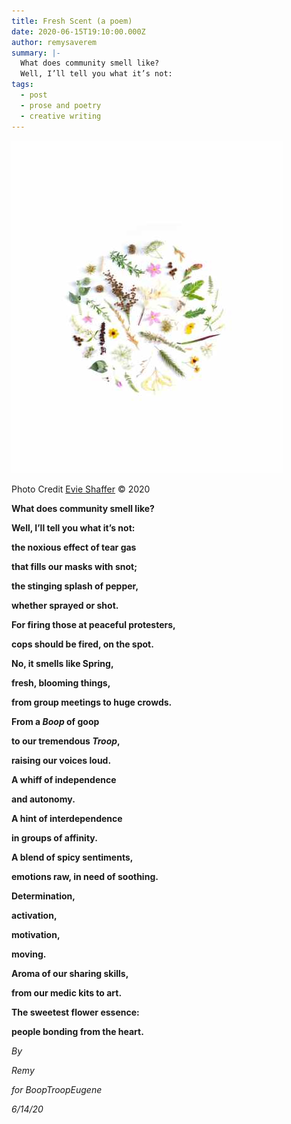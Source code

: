```yaml
---
title: Fresh Scent (a poem)
date: 2020-06-15T19:10:00.000Z
author: remysaverem
summary: |-
  What does community smell like?
  Well, I’ll tell you what it’s not:
tags:
  - post
  - prose and poetry
  - creative writing
---
```

![](/static/img/pexels-photo-2652346-1-.jpg)

Photo Credit [Evie Shaffer](https://www.pexels.com/@evie-shaffer-1259279) © 2020

**What does community smell like?**

**Well, I’ll tell you what it’s not:**

**the noxious effect of tear gas**

**that fills our masks with snot;**

**the stinging splash of pepper,**

**whether sprayed or shot.**

**For firing those at peaceful protesters,**

**cops should be fired, on the spot.**

**No, it smells like Spring,**

**fresh, blooming things,**

**from group meetings to huge crowds.**

**From a *Boop* of goop**

**to our tremendous *Troop*,**

**raising our voices loud.**

**A whiff of independence**

**and autonomy.**

**A hint of interdependence**

**in groups of affinity.**

**A blend of spicy sentiments,**

**emotions raw, in need of soothing.**

**Determination,**

**activation,**

**motivation,**

**moving.**

**Aroma of our sharing skills,**

**from our medic kits to art.**

**The sweetest flower essence:**

**people bonding from the heart.**

*By*

*Remy*

*for BoopTroopEugene*

*6/14/20*